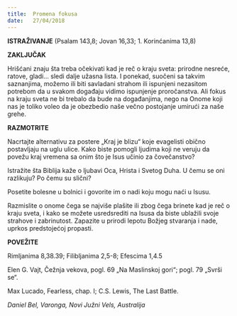 ```yaml
---
title:  Promena fokusa
date:   27/04/2018
---
```


**ISTRAŽIVANJE** (Psalam 143,8; Jovan 16,33; 1. Korinćanima 13,8)

**ZAKLJUČAK**

Hrišćani znaju šta treba očekivati kad je reč o kraju sveta: prirodne nesreće, ratove, gladi... sledi dalje užasna lista. I ponekad, suočeni sa takvim saznanjima, možemo ili biti savladani strahom ili ispunjeni nezasitom potrebom da u svakom događaju vidimo ispunjenje proročanstva. Ali fokus na kraju sveta ne bi trebalo da bude na događanjima, nego na Onome koji nas je toliko voleo da je obezbedio naše večno  postojanje umirući za naše grehe.

**RAZMOTRITE**

Nacrtajte alternativu za postere „Kraj je blizu“ koje evagelisti obično postavljaju na uglu ulice. Kako biste pomogli ljudima koji ne veruju da povežu kraj vremena sa onim što je Isus učinio za čovečanstvo?

Istražite šta Biblija kaže o ljubavi Oca, Hrista i Svetog Duha. U čemu se oni razlikuju? Po čemu su slični?

Posetite bolesne u bolnici i govorite im o nadi koju mogu naći u Isusu.

Razmislite o onome čega se najviše plašite ili zbog čega brinete kad je reč o kraju sveta, i kako se možete usredsrediti na Isusa da biste ublažili svoje strahove i zabrinutost.
Zapazite u prirodi lepotu Božjeg stvaranja i nade, uprkos predstojećoj propasti.

**POVEŽITE**

Rimljanima 8,38.39; Filibljanima 2,5-8; Efescima 1,4.5

Elen G. Vajt, Čežnja vekova, pogl. 69 „Na Maslinskoj gori“; pogl. 79 „Svrši se“.

Max Lucado,  Fearless, chap. I; C.S. Lewis, The Last Battle.

*Daniel Bel, Varonga, Novi Južni Vels, Australija*
